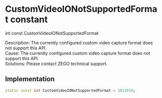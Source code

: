 


# CustomVideoIONotSupportedFormat constant







int const CustomVideoIONotSupportedFormat
  




<p>Description: The currently configured custom video capture format does not support this API. <br>Cause: The currently configured custom video capture format does not support this API. <br> Solutions: Please contact ZEGO technical support.</p>



## Implementation

```dart
static const int CustomVideoIONotSupportedFormat = 1011010;
```







